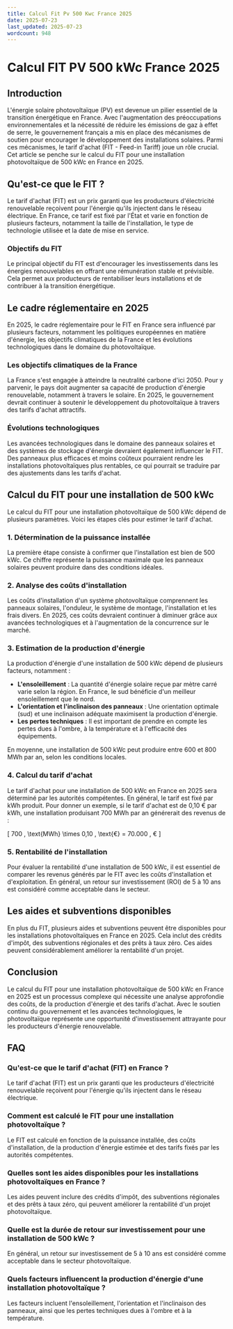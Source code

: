 ```yaml
---
title: Calcul Fit Pv 500 Kwc France 2025
date: 2025-07-23
last_updated: 2025-07-23
wordcount: 948
---
```


# Calcul FIT PV 500 kWc France 2025

## Introduction

L'énergie solaire photovoltaïque (PV) est devenue un pilier essentiel de la transition énergétique en France. Avec l'augmentation des préoccupations environnementales et la nécessité de réduire les émissions de gaz à effet de serre, le gouvernement français a mis en place des mécanismes de soutien pour encourager le développement des installations solaires. Parmi ces mécanismes, le tarif d'achat (FIT - Feed-in Tariff) joue un rôle crucial. Cet article se penche sur le calcul du FIT pour une installation photovoltaïque de 500 kWc en France en 2025.

## Qu'est-ce que le FIT ?

Le tarif d'achat (FIT) est un prix garanti que les producteurs d'électricité renouvelable reçoivent pour l'énergie qu'ils injectent dans le réseau électrique. En France, ce tarif est fixé par l'État et varie en fonction de plusieurs facteurs, notamment la taille de l'installation, le type de technologie utilisée et la date de mise en service.

### Objectifs du FIT

Le principal objectif du FIT est d'encourager les investissements dans les énergies renouvelables en offrant une rémunération stable et prévisible. Cela permet aux producteurs de rentabiliser leurs installations et de contribuer à la transition énergétique.

## Le cadre réglementaire en 2025

En 2025, le cadre réglementaire pour le FIT en France sera influencé par plusieurs facteurs, notamment les politiques européennes en matière d'énergie, les objectifs climatiques de la France et les évolutions technologiques dans le domaine du photovoltaïque.

### Les objectifs climatiques de la France

La France s'est engagée à atteindre la neutralité carbone d'ici 2050. Pour y parvenir, le pays doit augmenter sa capacité de production d'énergie renouvelable, notamment à travers le solaire. En 2025, le gouvernement devrait continuer à soutenir le développement du photovoltaïque à travers des tarifs d'achat attractifs.

### Évolutions technologiques

Les avancées technologiques dans le domaine des panneaux solaires et des systèmes de stockage d'énergie devraient également influencer le FIT. Des panneaux plus efficaces et moins coûteux pourraient rendre les installations photovoltaïques plus rentables, ce qui pourrait se traduire par des ajustements dans les tarifs d'achat.

## Calcul du FIT pour une installation de 500 kWc

Le calcul du FIT pour une installation photovoltaïque de 500 kWc dépend de plusieurs paramètres. Voici les étapes clés pour estimer le tarif d'achat.

### 1. Détermination de la puissance installée

La première étape consiste à confirmer que l'installation est bien de 500 kWc. Ce chiffre représente la puissance maximale que les panneaux solaires peuvent produire dans des conditions idéales.

### 2. Analyse des coûts d'installation

Les coûts d'installation d'un système photovoltaïque comprennent les panneaux solaires, l'onduleur, le système de montage, l'installation et les frais divers. En 2025, ces coûts devraient continuer à diminuer grâce aux avancées technologiques et à l'augmentation de la concurrence sur le marché.

### 3. Estimation de la production d'énergie

La production d'énergie d'une installation de 500 kWc dépend de plusieurs facteurs, notamment :

- **L'ensoleillement** : La quantité d'énergie solaire reçue par mètre carré varie selon la région. En France, le sud bénéficie d'un meilleur ensoleillement que le nord.
- **L'orientation et l'inclinaison des panneaux** : Une orientation optimale (sud) et une inclinaison adéquate maximisent la production d'énergie.
- **Les pertes techniques** : Il est important de prendre en compte les pertes dues à l'ombre, à la température et à l'efficacité des équipements.

En moyenne, une installation de 500 kWc peut produire entre 600 et 800 MWh par an, selon les conditions locales.

### 4. Calcul du tarif d'achat

Le tarif d'achat pour une installation de 500 kWc en France en 2025 sera déterminé par les autorités compétentes. En général, le tarif est fixé par kWh produit. Pour donner un exemple, si le tarif d'achat est de 0,10 € par kWh, une installation produisant 700 MWh par an générerait des revenus de :

\[ 
700 \, \text{MWh} \times 0,10 \, \text{€} = 70.000 \, € 
\]

### 5. Rentabilité de l'installation

Pour évaluer la rentabilité d'une installation de 500 kWc, il est essentiel de comparer les revenus générés par le FIT avec les coûts d'installation et d'exploitation. En général, un retour sur investissement (ROI) de 5 à 10 ans est considéré comme acceptable dans le secteur.

## Les aides et subventions disponibles

En plus du FIT, plusieurs aides et subventions peuvent être disponibles pour les installations photovoltaïques en France en 2025. Cela inclut des crédits d'impôt, des subventions régionales et des prêts à taux zéro. Ces aides peuvent considérablement améliorer la rentabilité d'un projet.

## Conclusion

Le calcul du FIT pour une installation photovoltaïque de 500 kWc en France en 2025 est un processus complexe qui nécessite une analyse approfondie des coûts, de la production d'énergie et des tarifs d'achat. Avec le soutien continu du gouvernement et les avancées technologiques, le photovoltaïque représente une opportunité d'investissement attrayante pour les producteurs d'énergie renouvelable.

## FAQ

### Qu'est-ce que le tarif d'achat (FIT) en France ?

Le tarif d'achat (FIT) est un prix garanti que les producteurs d'électricité renouvelable reçoivent pour l'énergie qu'ils injectent dans le réseau électrique.

### Comment est calculé le FIT pour une installation photovoltaïque ?

Le FIT est calculé en fonction de la puissance installée, des coûts d'installation, de la production d'énergie estimée et des tarifs fixés par les autorités compétentes.

### Quelles sont les aides disponibles pour les installations photovoltaïques en France ?

Les aides peuvent inclure des crédits d'impôt, des subventions régionales et des prêts à taux zéro, qui peuvent améliorer la rentabilité d'un projet photovoltaïque.

### Quelle est la durée de retour sur investissement pour une installation de 500 kWc ?

En général, un retour sur investissement de 5 à 10 ans est considéré comme acceptable dans le secteur photovoltaïque.

### Quels facteurs influencent la production d'énergie d'une installation photovoltaïque ?

Les facteurs incluent l'ensoleillement, l'orientation et l'inclinaison des panneaux, ainsi que les pertes techniques dues à l'ombre et à la température.